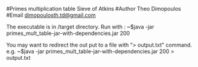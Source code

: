 #Primes multiplication table Sieve of Atkins
#Author Theo Dimopoulos
#Email dimopoulosth.td@gmail.com

The executable is in /target directory. 
Run with :
	~$java -jar primes_mult_table-jar-with-dependencies.jar 200
	
You may want to redirect the out put to a file with "> output.txt" command.
e.g. ~$java -jar primes_mult_table-jar-with-dependencies.jar 200 > output.txt